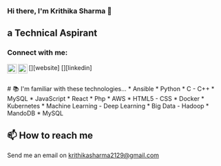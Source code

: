 ### Hi there, I'm Krithika Sharma 👋
## a Technical Aspirant
### Connect with me:

[<img align="left" alt="codeSTACKr.com" width="22px" src="https://medium.com/@krithikasharma2129" />][website]
[<img align="left" alt="codeSTACKr | LinkedIn" width="22px" src="https://www.linkedin.com/in/sevda-krithika-sharma/" />][linkedin]

<br />
# 📚 I'm familiar with these technologies...
* Ansible
* Python
* C - C++
* MySQL
* JavaScript
* React
* Php
* AWS
* HTML5 - CSS
* Docker
* Kubernetes
* Machine Learning - Deep Learning
* Big Data - Hadoop
* MandoDB
* MySQL

## 📫 How to reach me
Send me an email on krithikasharma2129@gmail.com
